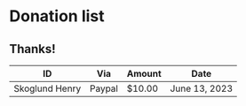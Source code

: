 Donation list
========

## Thanks!


| **ID**         | Via    | Amount | **Date**      |
| -------------- | ------ | ------ | ------------- |
| Skoglund Henry | Paypal | $10.00 | June 13, 2023 |

